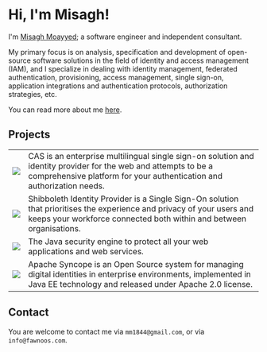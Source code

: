 # Hi, I'm Misagh!

I'm [Misagh Moayyed](https://fawnoos.com/misagh); a software engineer and independent consultant.

My primary focus is on analysis, specification and development of open-source software solutions in the field of identity and access management (IAM), and I specialize in dealing with identity management, federated authentication, provisioning, access management, single sign-on, application integrations and authentication protocols, authorization strategies, etc.

You can read more about me [here](https://fawnoos.com/misagh/).

## Projects

<table style="border: none">
	<tr>
		<td>
			<a href="https://github.com/apereo/cas">
			<img src="https://user-images.githubusercontent.com/1205228/162155356-79107867-7573-4a3a-a554-ea849677f6c4.png">
			</a>
		</td>
		<td>CAS is an enterprise multilingual single sign-on solution and identity provider for the web and attempts to be a comprehensive platform for your authentication and authorization needs.</td>
	</tr>
	<tr>
		<td>
			<a href="https://www.shibboleth.net">
			<img src="https://user-images.githubusercontent.com/1205228/162155901-f11df26f-43cd-479b-b1f7-2f5e05e54c78.png">
			</a>
		</td>
		<td>Shibboleth Identity Provider is a Single Sign-On solution that prioritises the experience and privacy of your users and keeps your workforce connected both within and between organisations.</td>
	</tr>		
	<tr>
		<td>
			<a href="https://pac4j.org">
			<img src="https://user-images.githubusercontent.com/1205228/162156165-3ba8acbd-d751-45a6-93f9-c0f24309f9b9.png">
			</a>
		</td>
		<td>The Java security engine to protect all your web applications and web services.</td>
	</tr>	
	<tr>
		<td>
			<a href="https://syncope.apache.org/">
			<img src="https://user-images.githubusercontent.com/1205228/162157750-524f8319-8e1a-4d43-9695-969ba75b7d66.png">
			</a>
		</td>
		<td>Apache Syncope is an Open Source system for managing digital identities in enterprise environments, implemented in Java EE technology and released under Apache 2.0 license.</td>
	</tr>		

</table>	


## Contact

You are welcome to contact me via `mm1844@gmail.com`, or via `info@fawnoos.com`.